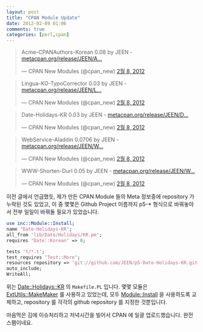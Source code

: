 ```yaml
---
layout: post
title: "CPAN Module Update"
date: 2012-02-09 01:06
comments: true
categories: [perl,cpan]
---
```


<blockquote class="twitter-tweet" lang="ko"><p>Acme-CPANAuthors-Korean 0.08 by JEEN - <a href="http://t.co/CjlRnKEO" title="http://metacpan.org/release/JEEN/Acme-CPANAuthors-Korean-0.08/">metacpan.org/release/JEEN/A…</a></p>&mdash; CPAN New Modules (@cpan_new) <a href="https://twitter.com/cpan_new/status/167271503061200896" data-datetime="2012-02-08T15:40:08+00:00">2월 8, 2012</a></blockquote>

<blockquote class="twitter-tweet" lang="ko"><p>Lingua-KO-TypoCorrector 0.03 by JEEN - <a href="http://t.co/b1Lp98PW" title="http://metacpan.org/release/JEEN/Lingua-KO-TypoCorrector-0.03/">metacpan.org/release/JEEN/L…</a></p>&mdash; CPAN New Modules (@cpan_new) <a href="https://twitter.com/cpan_new/status/167273895550922753" data-datetime="2012-02-08T15:49:39+00:00">2월 8, 2012</a></blockquote>

<blockquote class="twitter-tweet" lang="ko"><p>Date-Holidays-KR 0.03 by JEEN - <a href="http://t.co/qAXrPO6f" title="http://metacpan.org/release/JEEN/Date-Holidays-KR-0.03/">metacpan.org/release/JEEN/D…</a></p>&mdash; CPAN New Modules (@cpan_new) <a href="https://twitter.com/cpan_new/status/167275532466143232" data-datetime="2012-02-08T15:56:09+00:00">2월 8, 2012</a></blockquote>

<blockquote class="twitter-tweet" lang="ko"><p>WebService-Aladdin 0.0706 by JEEN - <a href="http://t.co/lyGpgk6W" title="http://metacpan.org/release/JEEN/WebService-Aladdin-0.0706/">metacpan.org/release/JEEN/W…</a></p>&mdash; CPAN New Modules (@cpan_new) <a href="https://twitter.com/cpan_new/status/167276286962704385" data-datetime="2012-02-08T15:59:09+00:00">2월 8, 2012</a></blockquote>

<blockquote class="twitter-tweet" lang="ko"><p>WWW-Shorten-Durl 0.05 by JEEN - <a href="http://t.co/mtnX4oEn" title="http://metacpan.org/release/JEEN/WWW-Shorten-Durl-0.05/">metacpan.org/release/JEEN/W…</a></p>&mdash; CPAN New Modules (@cpan_new) <a href="https://twitter.com/cpan_new/status/167277296259055616" data-datetime="2012-02-08T16:03:09+00:00">2월 8, 2012</a></blockquote>

  이전 글에서 언급했듯, 제가 만든 CPAN Module 들의 Meta 정보중에 repository 가 누락된 것도 있었고, 이 중 몇몇은 Github Project 이름까지 p5-* 형식으로 바꿔놓아서 전부 일일이 바꿔둘 필요가 있었습니다.

``` perl
use inc::Module::Install;
name 'Date-Holidays-KR'; 
all_from 'lib/Date/Holidays/KR.pm';
requires 'Date::Korean' => 0;

tests 't/*.t';
test_requires 'Test::More';
resources repository => 'git://github.com/JEEN/p5-Date-Holidays-KR.git';
auto_include;
WriteAll;
```

  위는 [Date::Holidays::KR][cpan-date-holidays-kr] 의 `Makefile.PL` 입니다. 몇몇 모듈은 [ExtUtils::MakeMaker][cpan-extutils-makemaker] 를 사용하고 있었는데, 모두 [Module::Install][cpan-module-install] 을 사용하도록 교체하고, repository 를 각각의 github repository 를 지정한 것뿐입니다.

  마음먹은 김에 이슈처리하고 저녁시간을 빌어서 CPAN 에 일괄 업로드했습니다. 완전 스팸이네요.

[cpan-date-holidays-kr]:http://metacpan.org/module/Date::Holidays::KR
[cpan-extutils-makemaker]:http://metacpan.org/module/ExtUtils::MakeMaker
[cpan-module-install]:http://metacpan.org/module/Module::Install

